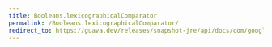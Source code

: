 ```yaml
---
title: Booleans.lexicographicalComparator
permalink: /Booleans.lexicographicalComparator/
redirect_to: https://guava.dev/releases/snapshot-jre/api/docs/com/google/common/primitives/Booleans.html#lexicographicalComparator--
---
```

